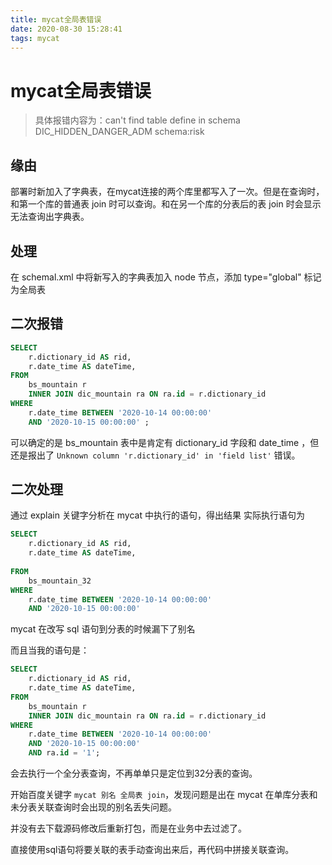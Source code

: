 ```yaml
---
title: mycat全局表错误
date: 2020-08-30 15:28:41
tags: mycat
---
```

# mycat全局表错误
> 具体报错内容为：can't find table define in schema DIC_HIDDEN_DANGER_ADM schema:risk
> 
<!--more-->

## 缘由
部署时新加入了字典表，在mycat连接的两个库里都写入了一次。但是在查询时，和第一个库的普通表 join 时可以查询。和在另一个库的分表后的表 join 时会显示无法查询出字典表。
## 处理
在 schemal.xml 中将新写入的字典表加入 node 节点，添加  type="global" 标记为全局表
## 二次报错
```sql
SELECT
	r.dictionary_id AS rid,
	r.date_time AS dateTime,
FROM
	bs_mountain r
	INNER JOIN dic_mountain ra ON ra.id = r.dictionary_id
WHERE
	r.date_time BETWEEN '2020-10-14 00:00:00' 
	AND '2020-10-15 00:00:00' ;
```
可以确定的是 bs_mountain 表中是肯定有 dictionary_id 字段和 date_time ，但还是报出了 `Unknown column 'r.dictionary_id' in 'field list'` 错误。
## 二次处理
通过 explain 关键字分析在 mycat 中执行的语句，得出结果
实际执行语句为
```sql
SELECT
	r.dictionary_id AS rid,
	r.date_time AS dateTime,
	
FROM
	bs_mountain_32 
WHERE
	r.date_time BETWEEN '2020-10-14 00:00:00' 
	AND '2020-10-15 00:00:00'
```
mycat 在改写 sql 语句到分表的时候漏下了别名

而且当我的语句是：
```sql
SELECT
	r.dictionary_id AS rid,
	r.date_time AS dateTime,
FROM
	bs_mountain r
	INNER JOIN dic_mountain ra ON ra.id = r.dictionary_id
WHERE
	r.date_time BETWEEN '2020-10-14 00:00:00' 
	AND '2020-10-15 00:00:00' 
	AND ra.id = '1';
```
会去执行一个全分表查询，不再单单只是定位到32分表的查询。


开始百度关键字 `mycat 别名 全局表 join`，发现问题是出在 mycat 在单库分表和未分表关联查询时会出现的别名丢失问题。

并没有去下载源码修改后重新打包，而是在业务中去过滤了。

直接使用sql语句将要关联的表手动查询出来后，再代码中拼接关联查询。


